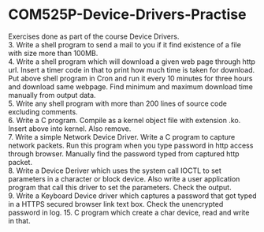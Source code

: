 # COM525P-Device-Drivers-Practise
Exercises done as part of the course Device Drivers.  
3. Write a shell program to send a mail to you if it find existence of a file with size more than 100MB.  
4. Write a shell program which will download a given web page through http url. Insert a timer code in that to print how much time is taken for download. Put above shell program in Cron and run it every 10 minutes for three hours and download same webpage. Find minimum and maximum download time manually from output data.  
5. Write any shell program with more than 200 lines of source code excluding comments.  
6. Write a C program. Compile as a kernel object file with extension .ko. Insert above into kernel. Also remove.  
7. Write a simple Network Device Driver. Write a C program to capture network packets. Run this program when you type password in http access through browser. Manually find the password typed from captured http packet.  
8. Write a Device Deriver which uses the system call IOCTL to set parameters in a character or block device. Also write a user application program that call this driver to set the parameters. Check the output.  
9. Write a Keyboard Device driver which captures a password that got typed in a HTTPS secured browser link text box. Check the unencrypted password in log.
15. C program which create a char device,  read and write in that.



